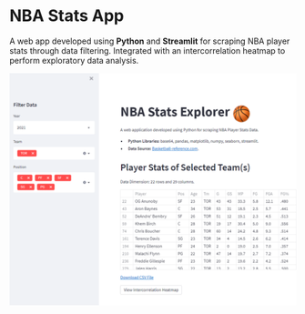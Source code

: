 # NBA Stats App

A web app developed using **Python** and **Streamlit** for scraping NBA player stats through data filtering. Integrated with an intercorrelation heatmap to perform exploratory data analysis. 

![](images/Thumbnail.PNG)
